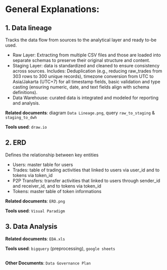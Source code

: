 # General Explanations:

## 1. **Data lineage** 
Tracks the data flow from sources to the analytical layer and ready to-be used.
  - Raw Layer: Extracting from multiple CSV files and those are loaded into separate schemas to preserve their original structure and content.
  - Staging Layer: data is standardized and cleaned to ensure consistency across sources. Includes: Deduplication (e.g., reducing raw_trades from 303 rows to 300 unique records), timezone conversion from UTC to Asia/Jakarta (UTC+7) for all timestamp fields, basic validation and type casting (ensuring numeric, date, and text fields align with schema definitions).
  - Data Warehouse: curated data is integrated and modeled for reporting and analysis.
  
  **Related documents**: diagram `Data Lineage.png`, query `raw_to_staging` & `staging_to_dwh`
  
  **Tools used**: `draw.io`

## 2. **ERD**
Defines the relationship between key entities
  - Users: master table for users
  - Trades: table of trading activities that linked to users via user_id and to tokens via token_id
  - P2P Transfers: transfer activities that linked to users through sender_id and receiver_id, and to tokens via token_id
  - Tokens: master table of token informations

  **Related documents**: `ERD.png`
  
  **Tools used**: `Visual Paradigm`

## 3. **Data Analysis**
  **Related documents**: `EDA.xls`
  
  **Tools used**: `bigquery` (preprocessing), `google sheets`

##
**Other Documents**: `Data Governance Plan`
